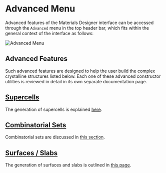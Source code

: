 # Advanced Menu 

Advanced features of the Materials Designer interface can be accessed through the `Advanced` menu in the top header bar, which fits within the general context of the interface as follows:

![Advanced Menu](../../images/materials-designer/advanced-menu.png "Advanced Menu")

## Advanced Features

Such advanced features are designed to help the user build the complex crystalline structures listed below. Each one of these advanced constructor utilities is reviewed in detail in its own separate documentation page. 
 
## [Supercells](advanced/supercell.md)
 
 The generation of supercells is explained [here](./advanced/supercell.md).

## [Combinatorial Sets](advanced/combinatorial-set.md)

Combinatorial sets are discussed in [this section](./advanced/combinatorial-set.md).

## [Surfaces / Slabs](advanced/surface-slab.md) 

The generation of surfaces and slabs is outlined in [this page](./advanced/surface-slab.md).

<!-- TODO: re-enable when implemented
# Polymers <i class="zmdi zmdi-polymer zmdi-hc-border"></i> 
# Nanotubes <i class="zmdi zmdi-camera-alt zmdi-hc-border"></i>
-->

